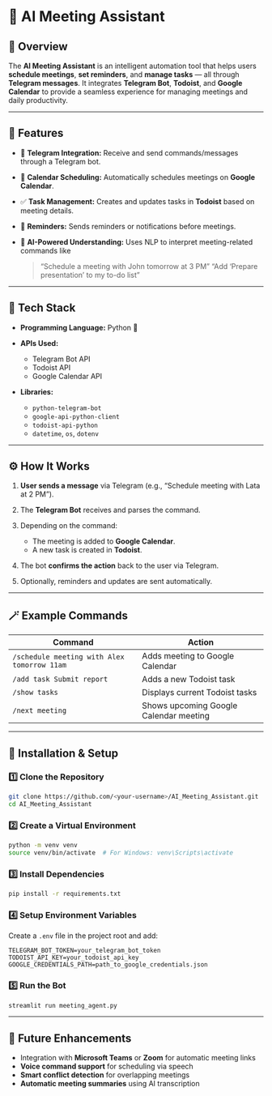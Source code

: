 # 🤖 AI Meeting Assistant

## 📘 Overview

The **AI Meeting Assistant** is an intelligent automation tool that helps users **schedule meetings**, **set reminders**, and **manage tasks** — all through **Telegram messages**.
It integrates **Telegram Bot**, **Todoist**, and **Google Calendar** to provide a seamless experience for managing meetings and daily productivity.

---

## 🚀 Features

* 📨 **Telegram Integration:** Receive and send commands/messages through a Telegram bot.
* 📅 **Calendar Scheduling:** Automatically schedules meetings on **Google Calendar**.
* ✅ **Task Management:** Creates and updates tasks in **Todoist** based on meeting details.
* 🔔 **Reminders:** Sends reminders or notifications before meetings.
* 🧠 **AI-Powered Understanding:** Uses NLP to interpret meeting-related commands like

  > “Schedule a meeting with John tomorrow at 3 PM”
  > “Add ‘Prepare presentation’ to my to-do list”

---

## 🧩 Tech Stack

* **Programming Language:** Python 🐍
* **APIs Used:**

  * Telegram Bot API
  * Todoist API
  * Google Calendar API
* **Libraries:**

  * `python-telegram-bot`
  * `google-api-python-client`
  * `todoist-api-python`
  * `datetime`, `os`, `dotenv`

---

## ⚙️ How It Works

1. **User sends a message** via Telegram (e.g., “Schedule meeting with Lata at 2 PM”).
2. The **Telegram Bot** receives and parses the command.
3. Depending on the command:

   * The meeting is added to **Google Calendar**.
   * A new task is created in **Todoist**.
4. The bot **confirms the action** back to the user via Telegram.
5. Optionally, reminders and updates are sent automatically.

---

## 🪄 Example Commands

| Command                                     | Action                                 |
| ------------------------------------------- | -------------------------------------- |
| `/schedule meeting with Alex tomorrow 11am` | Adds meeting to Google Calendar        |
| `/add task Submit report`                   | Adds a new Todoist task                |
| `/show tasks`                               | Displays current Todoist tasks         |
| `/next meeting`                             | Shows upcoming Google Calendar meeting |

---

## 🔧 Installation & Setup

### 1️⃣ Clone the Repository

```bash
git clone https://github.com/<your-username>/AI_Meeting_Assistant.git
cd AI_Meeting_Assistant
```

### 2️⃣ Create a Virtual Environment

```bash
python -m venv venv
source venv/bin/activate  # For Windows: venv\Scripts\activate
```

### 3️⃣ Install Dependencies

```bash
pip install -r requirements.txt
```

### 4️⃣ Setup Environment Variables

Create a `.env` file in the project root and add:

```
TELEGRAM_BOT_TOKEN=your_telegram_bot_token
TODOIST_API_KEY=your_todoist_api_key
GOOGLE_CREDENTIALS_PATH=path_to_google_credentials.json
```

### 5️⃣ Run the Bot

```bash
streamlit run meeting_agent.py
```

---

## 🧠 Future Enhancements

* Integration with **Microsoft Teams** or **Zoom** for automatic meeting links
* **Voice command support** for scheduling via speech
* **Smart conflict detection** for overlapping meetings
* **Automatic meeting summaries** using AI transcription


